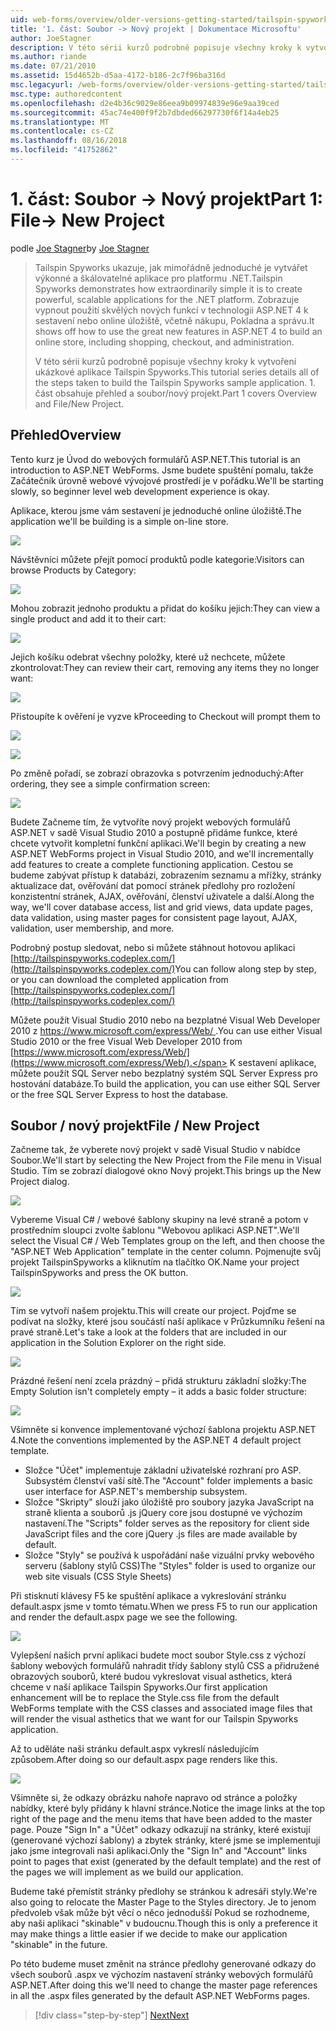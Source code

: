 ```yaml
---
uid: web-forms/overview/older-versions-getting-started/tailspin-spyworks/tailspin-spyworks-part-1
title: '1. část: Soubor -> Nový projekt | Dokumentace Microsoftu'
author: JoeStagner
description: V této sérii kurzů podrobně popisuje všechny kroky k vytvoření ukázkové aplikace Tailspin Spyworks. 1. část obsahuje přehled a soubor/nový projekt.
ms.author: riande
ms.date: 07/21/2010
ms.assetid: 15d4652b-d5aa-4172-b186-2c7f96ba316d
msc.legacyurl: /web-forms/overview/older-versions-getting-started/tailspin-spyworks/tailspin-spyworks-part-1
msc.type: authoredcontent
ms.openlocfilehash: d2e4b36c9029e86eea9b09974839e96e9aa39ced
ms.sourcegitcommit: 45ac74e400f9f2b7dbded66297730f6f14a4eb25
ms.translationtype: MT
ms.contentlocale: cs-CZ
ms.lasthandoff: 08/16/2018
ms.locfileid: "41752862"
---
```

<a name="part-1-file--new-project"></a><span data-ttu-id="e5ad9-104">1. část: Soubor -> Nový projekt</span><span class="sxs-lookup"><span data-stu-id="e5ad9-104">Part 1: File-> New Project</span></span>
====================
<span data-ttu-id="e5ad9-105">podle [Joe Stagner](https://github.com/JoeStagner)</span><span class="sxs-lookup"><span data-stu-id="e5ad9-105">by [Joe Stagner](https://github.com/JoeStagner)</span></span>

> <span data-ttu-id="e5ad9-106">Tailspin Spyworks ukazuje, jak mimořádně jednoduché je vytvářet výkonné a škálovatelné aplikace pro platformu .NET.</span><span class="sxs-lookup"><span data-stu-id="e5ad9-106">Tailspin Spyworks demonstrates how extraordinarily simple it is to create powerful, scalable applications for the .NET platform.</span></span> <span data-ttu-id="e5ad9-107">Zobrazuje vypnout použití skvělých nových funkcí v technologii ASP.NET 4 k sestavení nebo online úložiště, včetně nákupu, Pokladna a správu.</span><span class="sxs-lookup"><span data-stu-id="e5ad9-107">It shows off how to use the great new features in ASP.NET 4 to build an online store, including shopping, checkout, and administration.</span></span>
> 
> <span data-ttu-id="e5ad9-108">V této sérii kurzů podrobně popisuje všechny kroky k vytvoření ukázkové aplikace Tailspin Spyworks.</span><span class="sxs-lookup"><span data-stu-id="e5ad9-108">This tutorial series details all of the steps taken to build the Tailspin Spyworks sample application.</span></span> <span data-ttu-id="e5ad9-109">1. část obsahuje přehled a soubor/nový projekt.</span><span class="sxs-lookup"><span data-stu-id="e5ad9-109">Part 1 covers Overview and File/New Project.</span></span>


## <a id="_Toc260221666"></a>  <span data-ttu-id="e5ad9-110">Přehled</span><span class="sxs-lookup"><span data-stu-id="e5ad9-110">Overview</span></span>

<span data-ttu-id="e5ad9-111">Tento kurz je Úvod do webových formulářů ASP.NET.</span><span class="sxs-lookup"><span data-stu-id="e5ad9-111">This tutorial is an introduction to ASP.NET WebForms.</span></span> <span data-ttu-id="e5ad9-112">Jsme budete spuštění pomalu, takže Začátečník úrovně webové vývojové prostředí je v pořádku.</span><span class="sxs-lookup"><span data-stu-id="e5ad9-112">We'll be starting slowly, so beginner level web development experience is okay.</span></span>

<span data-ttu-id="e5ad9-113">Aplikace, kterou jsme vám sestavení je jednoduché online úložiště.</span><span class="sxs-lookup"><span data-stu-id="e5ad9-113">The application we'll be building is a simple on-line store.</span></span>

![](tailspin-spyworks-part-1/_static/image1.jpg)


<span data-ttu-id="e5ad9-114">Návštěvníci můžete přejít pomocí produktů podle kategorie:</span><span class="sxs-lookup"><span data-stu-id="e5ad9-114">Visitors can browse Products by Category:</span></span>

![](tailspin-spyworks-part-1/_static/image2.jpg)

<span data-ttu-id="e5ad9-115">Mohou zobrazit jednoho produktu a přidat do košíku jejich:</span><span class="sxs-lookup"><span data-stu-id="e5ad9-115">They can view a single product and add it to their cart:</span></span>

![](tailspin-spyworks-part-1/_static/image3.jpg)

<span data-ttu-id="e5ad9-116">Jejich košíku odebrat všechny položky, které už nechcete, můžete zkontrolovat:</span><span class="sxs-lookup"><span data-stu-id="e5ad9-116">They can review their cart, removing any items they no longer want:</span></span>

![](tailspin-spyworks-part-1/_static/image4.jpg)

<span data-ttu-id="e5ad9-117">Přistoupíte k ověření je vyzve k</span><span class="sxs-lookup"><span data-stu-id="e5ad9-117">Proceeding to Checkout will prompt them to</span></span>

![](tailspin-spyworks-part-1/_static/image5.jpg)

![](tailspin-spyworks-part-1/_static/image6.jpg)

<span data-ttu-id="e5ad9-118">Po změně pořadí, se zobrazí obrazovka s potvrzením jednoduchý:</span><span class="sxs-lookup"><span data-stu-id="e5ad9-118">After ordering, they see a simple confirmation screen:</span></span>

![](tailspin-spyworks-part-1/_static/image7.jpg)


<span data-ttu-id="e5ad9-119">Budete Začneme tím, že vytvoříte nový projekt webových formulářů ASP.NET v sadě Visual Studio 2010 a postupně přidáme funkce, které chcete vytvořit kompletní funkční aplikaci.</span><span class="sxs-lookup"><span data-stu-id="e5ad9-119">We'll begin by creating a new ASP.NET WebForms project in Visual Studio 2010, and we'll incrementally add features to create a complete functioning application.</span></span> <span data-ttu-id="e5ad9-120">Cestou se budeme zabývat přístup k databázi, zobrazením seznamu a mřížky, stránky aktualizace dat, ověřování dat pomocí stránek předlohy pro rozložení konzistentní stránek, AJAX, ověřování, členství uživatele a další.</span><span class="sxs-lookup"><span data-stu-id="e5ad9-120">Along the way, we'll cover database access, list and grid views, data update pages, data validation, using master pages for consistent page layout, AJAX, validation, user membership, and more.</span></span>

<span data-ttu-id="e5ad9-121">Podrobný postup sledovat, nebo si můžete stáhnout hotovou aplikaci [http://tailspinspyworks.codeplex.com/](http://tailspinspyworks.codeplex.com/)</span><span class="sxs-lookup"><span data-stu-id="e5ad9-121">You can follow along step by step, or you can download the completed application from [http://tailspinspyworks.codeplex.com/](http://tailspinspyworks.codeplex.com/)</span></span>

<span data-ttu-id="e5ad9-122">Můžete použít Visual Studio 2010 nebo na bezplatné Visual Web Developer 2010 z [ https://www.microsoft.com/express/Web/ ](https://www.microsoft.com/express/Web/).</span><span class="sxs-lookup"><span data-stu-id="e5ad9-122">You can use either Visual Studio 2010 or the free Visual Web Developer 2010 from [https://www.microsoft.com/express/Web/](https://www.microsoft.com/express/Web/).</span></span> <span data-ttu-id="e5ad9-123">K sestavení aplikace, můžete použít SQL Server nebo bezplatný systém SQL Server Express pro hostování databáze.</span><span class="sxs-lookup"><span data-stu-id="e5ad9-123">To build the application, you can use either SQL Server or the free SQL Server Express to host the database.</span></span>

## <a id="_Toc260221667"></a>  <span data-ttu-id="e5ad9-124">Soubor / nový projekt</span><span class="sxs-lookup"><span data-stu-id="e5ad9-124">File / New Project</span></span>

<span data-ttu-id="e5ad9-125">Začneme tak, že vyberete nový projekt v sadě Visual Studio v nabídce Soubor.</span><span class="sxs-lookup"><span data-stu-id="e5ad9-125">We'll start by selecting the New Project from the File menu in Visual Studio.</span></span> <span data-ttu-id="e5ad9-126">Tím se zobrazí dialogové okno Nový projekt.</span><span class="sxs-lookup"><span data-stu-id="e5ad9-126">This brings up the New Project dialog.</span></span>

![](tailspin-spyworks-part-1/_static/image8.jpg)

<span data-ttu-id="e5ad9-127">Vybereme Visual C# / webové šablony skupiny na levé straně a potom v prostředním sloupci zvolte šablonu "Webovou aplikaci ASP.NET".</span><span class="sxs-lookup"><span data-stu-id="e5ad9-127">We'll select the Visual C# / Web Templates group on the left, and then choose the "ASP.NET Web Application" template in the center column.</span></span> <span data-ttu-id="e5ad9-128">Pojmenujte svůj projekt TailspinSpyworks a kliknutím na tlačítko OK.</span><span class="sxs-lookup"><span data-stu-id="e5ad9-128">Name your project TailspinSpyworks and press the OK button.</span></span>

![](tailspin-spyworks-part-1/_static/image9.jpg)

<span data-ttu-id="e5ad9-129">Tím se vytvoří našem projektu.</span><span class="sxs-lookup"><span data-stu-id="e5ad9-129">This will create our project.</span></span> <span data-ttu-id="e5ad9-130">Pojďme se podívat na složky, které jsou součástí naší aplikace v Průzkumníku řešení na pravé straně.</span><span class="sxs-lookup"><span data-stu-id="e5ad9-130">Let's take a look at the folders that are included in our application in the Solution Explorer on the right side.</span></span>

![](tailspin-spyworks-part-1/_static/image10.jpg)

<span data-ttu-id="e5ad9-131">Prázdné řešení není zcela prázdný – přidá strukturu základní složky:</span><span class="sxs-lookup"><span data-stu-id="e5ad9-131">The Empty Solution isn't completely empty – it adds a basic folder structure:</span></span>

![](tailspin-spyworks-part-1/_static/image1.png)

<span data-ttu-id="e5ad9-132">Všimněte si konvence implementované výchozí šablona projektu ASP.NET 4.</span><span class="sxs-lookup"><span data-stu-id="e5ad9-132">Note the conventions implemented by the ASP.NET 4 default project template.</span></span>

- <span data-ttu-id="e5ad9-133">Složce "Účet" implementuje základní uživatelské rozhraní pro ASP. Subsystém členství vaší sítě.</span><span class="sxs-lookup"><span data-stu-id="e5ad9-133">The "Account" folder implements a basic user interface for ASP.NET's membership subsystem.</span></span>
- <span data-ttu-id="e5ad9-134">Složce "Skripty" slouží jako úložiště pro soubory jazyka JavaScript na straně klienta a souborů .js jQuery core jsou dostupné ve výchozím nastavení.</span><span class="sxs-lookup"><span data-stu-id="e5ad9-134">The "Scripts" folder serves as the repository for client side JavaScript files and the core jQuery .js files are made available by default.</span></span>
- <span data-ttu-id="e5ad9-135">Složce "Styly" se používá k uspořádání naše vizuální prvky webového serveru (šablony stylů CSS)</span><span class="sxs-lookup"><span data-stu-id="e5ad9-135">The "Styles" folder is used to organize our web site visuals (CSS Style Sheets)</span></span>

<span data-ttu-id="e5ad9-136">Při stisknutí klávesy F5 ke spuštění aplikace a vykreslování stránku default.aspx jsme v tomto tématu.</span><span class="sxs-lookup"><span data-stu-id="e5ad9-136">When we press F5 to run our application and render the default.aspx page we see the following.</span></span>

![](tailspin-spyworks-part-1/_static/image11.jpg)

<span data-ttu-id="e5ad9-137">Vylepšení našich první aplikaci budete moct soubor Style.css z výchozí šablony webových formulářů nahradit třídy šablony stylů CSS a přidružené obrazových souborů, které budou vykreslovat visual asthetics, která chceme v naší aplikace Tailspin Spyworks.</span><span class="sxs-lookup"><span data-stu-id="e5ad9-137">Our first application enhancement will be to replace the Style.css file from the default WebForms template with the CSS classes and associated image files that will render the visual asthetics that we want for our Tailspin Spyworks application.</span></span>

<span data-ttu-id="e5ad9-138">Až to uděláte naši stránku default.aspx vykreslí následujícím způsobem.</span><span class="sxs-lookup"><span data-stu-id="e5ad9-138">After doing so our default.aspx page renders like this.</span></span>

![](tailspin-spyworks-part-1/_static/image12.jpg)

<span data-ttu-id="e5ad9-139">Všimněte si, že odkazy obrázku nahoře napravo od stránce a položky nabídky, které byly přidány k hlavní stránce.</span><span class="sxs-lookup"><span data-stu-id="e5ad9-139">Notice the image links at the top right of the page and the menu items that have been added to the master page.</span></span> <span data-ttu-id="e5ad9-140">Pouze "Sign In" a "Účet" odkazy odkazují na stránky, které existují (generované výchozí šablony) a zbytek stránky, které jsme se implementují jako jsme integrovali naši aplikaci.</span><span class="sxs-lookup"><span data-stu-id="e5ad9-140">Only the "Sign In" and "Account" links point to pages that exist (generated by the default template) and the rest of the pages we will implement as we build our application.</span></span>

<span data-ttu-id="e5ad9-141">Budeme také přemístit stránky předlohy se stránkou k adresáři styly.</span><span class="sxs-lookup"><span data-stu-id="e5ad9-141">We're also going to relocate the Master Page to the Styles directory.</span></span> <span data-ttu-id="e5ad9-142">Je to jenom předvoleb však může být věcí o něco jednodušší Pokud se rozhodneme, aby naši aplikaci "skinable" v budoucnu.</span><span class="sxs-lookup"><span data-stu-id="e5ad9-142">Though this is only a preference it may make things a little easier if we decide to make our application "skinable" in the future.</span></span>

<span data-ttu-id="e5ad9-143">Po této budeme muset změnit na stránce předlohy generované odkazy do všech souborů .aspx ve výchozím nastavení stránky webových formulářů ASP.NET.</span><span class="sxs-lookup"><span data-stu-id="e5ad9-143">After doing this we'll need to change the master page references in all the .aspx files generated by the default ASP.NET WebForms pages.</span></span>

> [!div class="step-by-step"]
> [<span data-ttu-id="e5ad9-144">Next</span><span class="sxs-lookup"><span data-stu-id="e5ad9-144">Next</span></span>](tailspin-spyworks-part-2.md)
